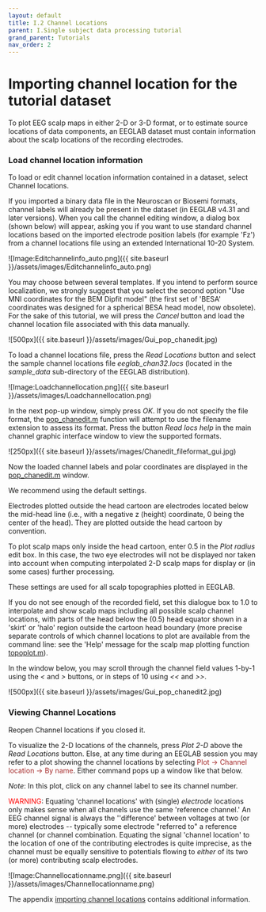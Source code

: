 ```yaml
---
layout: default
title: I.2 Channel Locations
parent: I.Single subject data processing tutorial
grand_parent: Tutorials
nav_order: 2
---
```



Importing channel location for the tutorial dataset
====================================================

To plot EEG scalp maps in either 2-D or 3-D format, or to estimate
source locations of data components, an EEGLAB dataset must contain
information about the scalp locations of the recording electrodes.

### Load channel location information

To load or edit channel location information contained in a dataset,
select <span style="color: brown>Edit \"> Channel locations</span>.

If you imported a binary data file in the Neuroscan or Biosemi
formats, channel labels will already be present in the dataset (in
EEGLAB v4.31 and later versions). When you call the channel editing
window, a dialog box (shown below) will appear, asking you if you want
to use standard channel locations based on the imported electrode
position labels (for example 'Fz') from a channel locations file using
an extended International 10-20 System.
>
>
>
![Image:Editchannelinfo_auto.png]({{ site.baseurl }}/assets/images/Editchannelinfo_auto.png)
>
>
>
You may choose between several templates. If you intend to perform
source localization, we strongly suggest that you select the second
option "Use MNI coordinates for the BEM Dipfit model" (the first set
of 'BESA' coordinates was designed for a spherical BESA head model,
now obsolete). For the sake of this tutorial, we will press the
*Cancel* button and load the channel location file associated with
this data manually.
>
>
>
![500px]({{ site.baseurl }}/assets/images/Gui_pop_chanedit.jpg)
>
>
>
To load a channel locations file, press the *Read Locations* button
and select the sample channel locations file *eeglab_chan32.locs*
(located in the *sample_data* sub-directory of the EEGLAB
distribution).




![Image:Loadchannellocation.png]({{ site.baseurl }}/assets/images/Loadchannellocation.png)


In the next pop-up window, simply press *OK*. If you do not specify
the file format, the [pop_chanedit.m]() function will attempt
to use the filename extension to assess its format. Press the button
*Read locs help* in the main channel graphic interface window to view
the supported formats.


![250px]({{ site.baseurl }}/assets/images/Chanedit_fileformat_gui.jpg)


Now the loaded channel labels and polar coordinates are displayed in
the [pop_chanedit.m](http://sccn.ucsd.edu/eeglab/locatefile.php?file=pop_chanedit.m) window.

We recommend using the default settings.
 
Electrodes plotted outside the head cartoon are electrodes located below the mid-head line (i.e.,
with a negative z (height) coordinate, 0 being the center of the
head). They are plotted outside the head cartoon by convention. 

To plot scalp maps only inside the head cartoon, enter 0.5 in the *Plot
radius* edit box. In this case, the two eye electrodes will not be
displayed nor taken into account when computing interpolated 2-D scalp
maps for display or (in some cases) further processing. 

These settings are used for all scalp topographies plotted in EEGLAB. 

If you do not see enough of the recorded field, set this dialogue box to 1.0 to
interpolate and show scalp maps including all possible scalp channel
locations, with parts of the head below the (0.5) head equator shown
in a 'skirt' or 'halo' region outside the cartoon head boundary (more
precise separate controls of which channel locations to plot are
available from the command line: see the 'Help' message for the scalp
map plotting function [topoplot.m]()).

In the window below, you may scroll through the channel field values
1-by-1 using the *\<* and *\>* buttons, or in steps of 10 using *\<\<*
and *\>\>*.


![500px]({{ site.baseurl }}/assets/images/Gui_pop_chanedit2.jpg)



### Viewing Channel Locations

Reopen <span style="color: brown>Edit \"> Channel locations</span> if you
closed it. 

To visualize the 2-D locations of the channels, press *Plot
2-D* above the *Read Locations* button. Else, at any time during an EEGLAB session you may refer to a plot showing the channel locations
by selecting <font color=brown>Plot → Channel location → By
name</font>. 
Either command pops up a window like that below. 

*Note*: In
this plot, click on any channel label to see its channel number.

<span style="color: red">WARNING</span>: Equating 'channel locations' with
(single) *electrode* locations only makes sense when all channels use
the same 'reference channel.' An EEG channel signal is always the
''difference' between voltages at two (or more) electrodes --
typically some electrode "referred to" a reference channel (or channel
combination. Equating the signal 'channel location' to the location of
one of the contributing electrodes is quite imprecise, as the channel
must be equally sensitive to potentials flowing to *either* of its two
(or more) contributing scalp electrodes.


![Image:Channellocationname.png]({{ site.baseurl }}/assets/images/Channellocationname.png)


The appendix [importing channel locations](/A03:_Importing_Channel_Locations "wikilink") contains
additional information.


